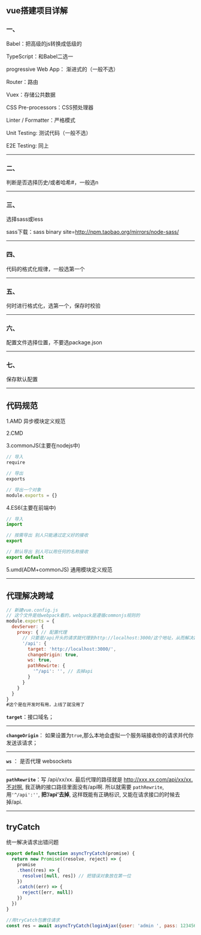 ## vue搭建项目详解

### 一、

Babel：把高级的js转换成低级的

TypeScript：和Babel二选一

progressive Web App： 渐进式的（一般不选）

Router：路由

Vuex：存储公共数据

CSS Pre-processors：CSS预处理器

Linter / Formatter：严格模式

Unit Testing: 测试代码（一般不选）

E2E Testing: 同上

---

### 二、

判断是否选择历史/或者哈希#，一般选n

---

### 三、

选择sass或less

sass下载：sass binary site=http://npm.taobao.org/mirrors/node-sass/

---

### 四、

代码的格式化规律，一般选第一个

---

### 五、

何时进行格式化，选第一个，保存时校验

---

### 六、

配置文件选择位置，不要选package.json

---

### 七、

保存默认配置

---

##  代码规范

1.AMD 异步模块定义规范

2.CMD

3.commonJS(主要在nodejs中)

```js
// 导入
require

// 导出
exports

// 导出一个对象
module.exports = {}
```

4.ES6(主要在前端中)

```js
// 导入
import

// 按需导出 别人只能通过定义好的接收
export

// 默认导出 别人可以用任何的名称接收
export default 
```

5.umd(ADM+commonJS) 通用模块定义规范

---

## 代理解决跨域

```js
// 新建vue.config.js
// 这个文件是给webpack看的，webpack是遵循commonjs规则的
module.exports = {
  devServer: {
    proxy: { // 配置代理
      // 只要是/api开头的请求就代理到http://localhost:3000/这个地址，从而解决跨域
      '/api': {
        target: 'http://localhost:3000/',
        changeOrigin: true,
        ws: true, 
        pathRewirte: {
          '^/api': '', // 去掉api
        }
      }
    }
  }
} 
#这个是在开发时有用，上线了就没用了
```

**`target`**：接口域名；

---

**`changeOrigin`**： 如果设置为`true`,那么本地会虚拟一个服务端接收你的请求并代你发送该请求；

---

**`ws`** ： 是否代理 websockets

---

**`pathRewrite`**：写 /api/xx/xx. 最后代理的路径就是 http://xxx.xx.com/api/xx/xx.不对啊, 我正确的接口路径里面没有/api啊. 所以就需要 `pathRewrite`,用`'^/api':''`, **把’/api’去掉**, 这样既能有正确标识, 又能在请求接口的时候去掉/api.

---

## tryCatch

统一解决请求出错问题

```js
export default function asyncTryCatch(promise) {
  return new Promise((resolve, reject) => {
    promise
    .then((res) => {
      resolve([null, res]) // 把错误对象放在第一位
    })
    .catch((err) => {
      reject([err, null])
    })
  })
}

//用tryCatch包裹住请求
const res = await asyncTryCatch(loginAjax({user: 'admin ', pass: 123456}))
```



